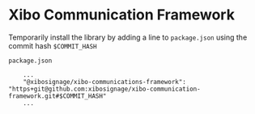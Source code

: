 # Xibo Communication Framework

Temporarily install the library by adding a line to `package.json` using the commit hash `$COMMIT_HASH`


`package.json`
```aiignore
    ...
    "@xibosignage/xibo-communications-framework": "https+git@github.com:xibosignage/xibo-communication-framework.git#$COMMIT_HASH"
    ...
```